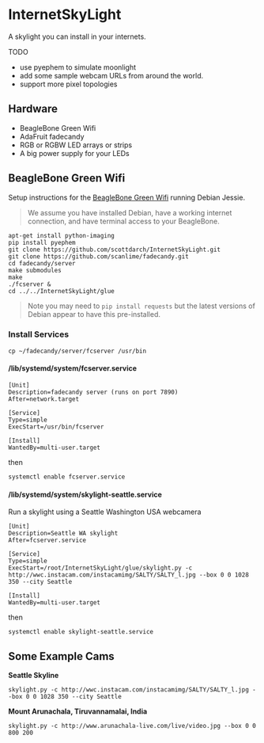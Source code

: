 # InternetSkyLight
A skylight you can install in your internets.

TODO
* use pyephem to simulate moonlight
* add some sample webcam URLs from around the world.
* support more pixel topologies

## Hardware

* BeagleBone Green Wifi
* AdaFruit fadecandy
* RGB or RGBW LED arrays or strips
* A big power supply for your LEDs

## BeagleBone Green Wifi

Setup instructions for the [BeagleBone Green Wifi](https://beagleboard.org/green-wireless/)
running Debian Jessie.

> We assume you have installed Debian, have a working internet connection,
> and have terminal access to your BeagleBone.

    apt-get install python-imaging
    pip install pyephem
    git clone https://github.com/scottdarch/InternetSkyLight.git
    git clone https://github.com/scanlime/fadecandy.git
    cd fadecandy/server
    make submodules
    make
    ./fcserver &
    cd ../../InternetSkyLight/glue

> Note you may need to `pip install requests` but the latest versions of
> Debian appear to have this pre-installed.

### Install Services

    cp ~/fadecandy/server/fcserver /usr/bin

#### /lib/systemd/system/fcserver.service

    [Unit]
    Description=fadecandy server (runs on port 7890)
    After=network.target

    [Service]
    Type=simple
    ExecStart=/usr/bin/fcserver

    [Install]
    WantedBy=multi-user.target

 then

    systemctl enable fcserver.service

#### /lib/systemd/system/skylight-seattle.service

Run a skylight using a Seattle Washington USA webcamera

    [Unit]
    Description=Seattle WA skylight
    After=fcserver.service

    [Service]
    Type=simple
    ExecStart=/root/InternetSkyLight/glue/skylight.py -c http://wwc.instacam.com/instacamimg/SALTY/SALTY_l.jpg --box 0 0 1028 350 --city Seattle

    [Install]
    WantedBy=multi-user.target

then

    systemctl enable skylight-seattle.service

## Some Example Cams

**Seattle Skyline**

    skylight.py -c http://wwc.instacam.com/instacamimg/SALTY/SALTY_l.jpg --box 0 0 1028 350 --city Seattle

**Mount Arunachala, Tiruvannamalai, India**

    skylight.py -c http://www.arunachala-live.com/live/video.jpg --box 0 0 800 200
